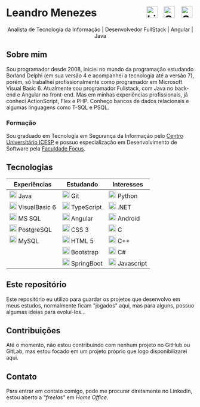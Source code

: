 # Leandro Menezes <span style="float: right;"><a href="https://www.linkedin.com/in/leandromenezessilva" target="_blank" alt="LinkedIn" style="margin: 0 5px;"><img src="https://cdn.jsdelivr.net/gh/devicons/devicon/icons/linkedin/linkedin-original.svg" alt="LinkedIn" height="30" /></a> <a href="https://gitlab.com/Bambatera" target="_blank" alt="GitLab" style="margin: 0 5px;"><img src="https://cdn.jsdelivr.net/gh/devicons/devicon/icons/gitlab/gitlab-original.svg" alt="GitLab" height="30" /></a> <a href="https://github.com/Bambatera" target="_blank" alt="GitHub" style="margin: 0 5px;"><img src="https://cdn.jsdelivr.net/gh/devicons/devicon/icons/github/github-original.svg" alt="GitHub" height="30" /></a></span>

<p style="text-align: center;">
    Analista de Tecnologia da Informação | Desenvolvedor FullStack | Angular | Java
</p>

## Sobre mim

Sou programador desde 2008, iniciei no mundo da programação estudando Borland Delphi (em sua versão 4 e acompanhei a tecnologia até a versão 7), porém, só trabalhei profissionalmente como programador em Microsoft Visual Basic 6. Atualmente sou programador Fullstack, com Java no back-end e Angular no front-end. Mas em minhas experiências profissionais, já conheci ActionScript, Flex e PHP. Conheço bancos de dados relacionais e algumas linguagens como T-SQL e PSQL.

### Formação

Sou graduado em Tecnologia em Segurança da Informação pelo [Centro Universitário ICESP](https://www.linkedin.com/school/centrouniversitarioicesp/) e possuo especialização em Desenvolvimento de Software pela [Faculdade Focus](https://www.linkedin.com/school/faculdadefocus/).

<!-- ### Resumo Profissional -->

<!-- Desde 2003 trabalho com Tecnologia da Informação, iniciei como Técnico de Suporte Nível IV, posteriormente trabalhei como Operador de Microcomputador, depois como Analista Programador Júnior, depois como Programador Java Júnior, em seguida como Analista de Sistemas Java e, atualmente, Analista de Tecnologia da Informação. -->

<!-- Hoje estou envolvido na implementação da integração do Login Único gov.br para os serviços oferecidos pela Universidade, além de estar projetando um SSO para todos os sistemas geridos pela Secretaria de Tecnologia da Informação. -->

## Tecnologias

| Experiências | Estudando | Interesses |
| ------------ | --------- | ---------- |
| <img src="https://cdn.jsdelivr.net/gh/devicons/devicon/icons/java/java-original.svg" height="20" /> Java | <img src="https://cdn.jsdelivr.net/gh/devicons/devicon/icons/git/git-original.svg" height="20" /> Git | <img src="https://cdn.jsdelivr.net/gh/devicons/devicon/icons/python/python-original.svg" height="20" /> Python |
| <img src="https://cdn.jsdelivr.net/gh/devicons/devicon/icons/visualstudio/visualstudio-plain.svg" height="20" /> VisualBasic 6 | <img src="https://cdn.jsdelivr.net/gh/devicons/devicon/icons/typescript/typescript-original.svg" height="20" /> TypeScript | <img src="https://cdn.jsdelivr.net/gh/devicons/devicon/icons/dot-net/dot-net-original.svg" height="20" /> .NET |
| <img src="https://cdn.jsdelivr.net/gh/devicons/devicon/icons/microsoftsqlserver/microsoftsqlserver-plain.svg" height="20" /> MS SQL | <img src="https://cdn.jsdelivr.net/gh/devicons/devicon/icons/angularjs/angularjs-original.svg" height="20" /> Angular | <img src="https://cdn.jsdelivr.net/gh/devicons/devicon/icons/android/android-original.svg" height="20" /> Android |
| <img src="https://cdn.jsdelivr.net/gh/devicons/devicon/icons/postgresql/postgresql-original.svg" height="20" /> PostgreSQL | <img src="https://cdn.jsdelivr.net/gh/devicons/devicon/icons/css3/css3-original.svg" height="20" /> CSS 3 | <img src="https://cdn.jsdelivr.net/gh/devicons/devicon/icons/c/c-original.svg" height="20" /> C
| <img src="https://cdn.jsdelivr.net/gh/devicons/devicon/icons/mysql/mysql-original.svg" height="20" /> MySQL | <img src="https://cdn.jsdelivr.net/gh/devicons/devicon/icons/html5/html5-original.svg" height="20" /> HTML 5 | <img src="https://cdn.jsdelivr.net/gh/devicons/devicon/icons/cplusplus/cplusplus-original.svg" height="20" /> C++ |
|| <img src="https://cdn.jsdelivr.net/gh/devicons/devicon/icons/bootstrap/bootstrap-original.svg" height="20" /> Bootstrap | <img src="https://cdn.jsdelivr.net/gh/devicons/devicon/icons/csharp/csharp-original.svg" height="20" /> C#
|| <img src="https://cdn.jsdelivr.net/gh/devicons/devicon/icons/spring/spring-original.svg" height="20" /> SpringBoot | <img src="https://cdn.jsdelivr.net/gh/devicons/devicon/icons/javascript/javascript-original.svg" height="20" /> Javascript |

## Este repositório

Este repositório eu utilizo para guardar os projetos que desenvolvo em meus estudos, normalmente ficam "jogados" aqui, mas para alguns, possuo algumas ideias para evoluí-los...

## Contribuições

Até o momento, não estou contribuindo com nenhum projeto no GitHub ou GitLab, mas estou focado em um projeto próprio que logo disponibilizarei aqui.

## Contato

Para entrar em contato comigo, pode me procurar diretamente no LinkedIn, estou aberto a *"freelas"* em *Home Office*.

<!---
- 👋 Hi, I’m @Bambatera
- 👀 I’m interested in ...
- 🌱 I’m currently learning ...
- 💞️ I’m looking to collaborate on ...
- 📫 How to reach me ...


Bambatera/Bambatera is a ✨ special ✨ repository because its `README.md` (this file) appears on your GitHub profile.
You can click the Preview link to take a look at your changes.
--->
